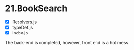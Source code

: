 # 21.BookSearch


- [x] Resolvers.js 
- [x] typeDef.js
- [x] index.js 

The back-end is completed, however, front end is a hot mess. 